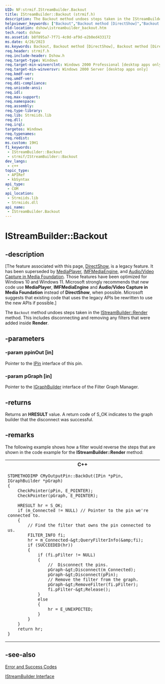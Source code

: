 ```yaml
---
UID: NF:strmif.IStreamBuilder.Backout
title: IStreamBuilder::Backout (strmif.h)
description: The Backout method undoes steps taken in the IStreamBuilder::Render method. This includes disconnecting and removing any filters that were added inside Render.
helpviewer_keywords: ["Backout","Backout method [DirectShow]","Backout method [DirectShow]","IStreamBuilder interface","IStreamBuilder interface [DirectShow]","Backout method","IStreamBuilder.Backout","IStreamBuilder::Backout","IStreamBuilderBackout","dshow.istreambuilder_backout","strmif/IStreamBuilder::Backout"]
old-location: dshow\istreambuilder_backout.htm
tech.root: dshow
ms.assetid: b8f895a7-7f71-4c0d-af9d-e2b0ed433172
ms.date: 4/26/2023
ms.keywords: Backout, Backout method [DirectShow], Backout method [DirectShow],IStreamBuilder interface, IStreamBuilder interface [DirectShow],Backout method, IStreamBuilder.Backout, IStreamBuilder::Backout, IStreamBuilderBackout, dshow.istreambuilder_backout, strmif/IStreamBuilder::Backout
req.header: strmif.h
req.include-header: Dshow.h
req.target-type: Windows
req.target-min-winverclnt: Windows 2000 Professional [desktop apps only]
req.target-min-winversvr: Windows 2000 Server [desktop apps only]
req.kmdf-ver: 
req.umdf-ver: 
req.ddi-compliance: 
req.unicode-ansi: 
req.idl: 
req.max-support: 
req.namespace: 
req.assembly: 
req.type-library: 
req.lib: Strmiids.lib
req.dll: 
req.irql: 
targetos: Windows
req.typenames: 
req.redist: 
ms.custom: 19H1
f1_keywords:
 - IStreamBuilder::Backout
 - strmif/IStreamBuilder::Backout
dev_langs:
 - c++
topic_type:
 - APIRef
 - kbSyntax
api_type:
 - COM
api_location:
 - Strmiids.lib
 - Strmiids.dll
api_name:
 - IStreamBuilder.Backout
---
```


# IStreamBuilder::Backout


## -description

\[The feature associated with this page, [DirectShow](/windows/win32/directshow/directshow), is a legacy feature. It has been superseded by [MediaPlayer](/uwp/api/Windows.Media.Playback.MediaPlayer), [IMFMediaEngine](/windows/win32/api/mfmediaengine/nn-mfmediaengine-imfmediaengine), and [Audio/Video Capture in Media Foundation](windows/win32/medfound/audio-video-capture-in-media-foundation). Those features have been optimized for Windows 10 and Windows 11. Microsoft strongly recommends that new code use **MediaPlayer**, **IMFMediaEngine** and **Audio/Video Capture in Media Foundation** instead of **DirectShow**, when possible. Microsoft suggests that existing code that uses the legacy APIs be rewritten to use the new APIs if possible.\]

The <code>Backout</code> method undoes steps taken in the <a href="/windows/desktop/api/strmif/nf-strmif-istreambuilder-render">IStreamBuilder::Render</a> method. This includes disconnecting and removing any filters that were added inside <b>Render</b>.

## -parameters

### -param ppinOut [in]

Pointer to the <a href="/windows/desktop/api/strmif/nn-strmif-ipin">IPin</a> interface of this pin.

### -param pGraph [in]

Pointer to the <a href="/windows/desktop/api/strmif/nn-strmif-igraphbuilder">IGraphBuilder</a> interface of the Filter Graph Manager.

## -returns

Returns an <b>HRESULT</b> value. A return code of S_OK indicates to the graph builder that the disconnect was successful.

## -remarks

The following example shows how a filter would reverse the steps that are shown in the code example for the <b>IStreamBuilder::Render</b> method:

<div class="code"><span><table>
<tr>
<th>C++</th>
</tr>
<tr>
<td>

```
STDMETHODIMP CMyOutputPin::BackOut(IPin *pPin, IGraphBuilder *pGraph)
{
    CheckPointer(pPin, E_POINTER);
    CheckPointer(pGraph, E_POINTER);

    HRESULT hr = S_OK;
    if (m_Connected != NULL) // Pointer to the pin we're connected to.
    {
        // Find the filter that owns the pin connected to us.
        FILTER_INFO fi;
        hr = m_Connected-&gt;QueryFilterInfo(&amp;fi);
        if (SUCCEEDED(hr)) 
        {
            if (fi.pFilter != NULL) 
            {
                //  Disconnect the pins.
                pGraph-&gt;Disconnect(m_Connected);
                pGraph-&gt;Disconnect(pPin);
                // Remove the filter from the graph.
                pGraph-&gt;RemoveFilter(fi.pFilter);
                fi.pFilter-&gt;Release();
            } 
            else 
            {
                hr = E_UNEXPECTED;
            }
        }
    }
    return hr;
}
```
</td>
</tr>
</table></span></div>

## -see-also

<a href="/windows/desktop/DirectShow/error-and-success-codes">Error and Success Codes</a>



<a href="/windows/desktop/api/strmif/nn-strmif-istreambuilder">IStreamBuilder Interface</a>
